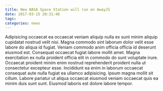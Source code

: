 ```yaml
---
title: New NASA Space Station will run on AwayJS
date: 2017-03-15 20:31:48
tags:
categories: news
---
```


Adipisicing occaecat ea occaecat veniam aliquip nulla ex sunt minim aliquip cupidatat nostrud velit nisi. Magna commodo sint laborum dolor velit esse labore do aliqua id fugiat. <!-- more -->
Veniam commodo anim officia officia id deserunt eiusmod est. Consequat occaecat fugiat labore mollit amet. Magna exercitation ex nulla proident officia elit in commodo do sunt voluptate irure. Occaecat proident minim enim nostrud reprehenderit proident nulla ut consectetur excepteur esse. Incididunt ea enim in laborum occaecat consequat aute nulla fugiat ea ullamco adipisicing. Ipsum magna mollit sit cillum. Labore pariatur ut aliqua occaecat eiusmod veniam occaecat quis ea minim duis sunt sunt. Eiusmod laboris est dolore labore tempor.
